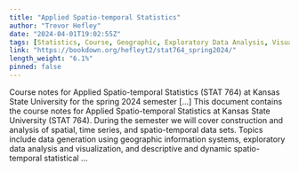 ```yaml
---
title: "Applied Spatio-temporal Statistics"
author: "Trevor Hefley"
date: "2024-04-01T19:02:55Z"
tags: [Statistics, Course, Geographic, Exploratory Data Analysis, Visualization]
link: "https://bookdown.org/hefleyt2/stat764_spring2024/"
length_weight: "6.1%"
pinned: false
---
```


Course notes for Applied Spatio-temporal Statistics (STAT 764) at Kansas State University for the spring 2024 semester [...] This document contains the course notes for Applied Spatio-temporal Statistics at Kansas State University (STAT 764). During the semester we will cover construction and analysis of spatial, time series, and spatio-temporal data sets. Topics include data generation using geographic information systems, exploratory data analysis and visualization, and descriptive and dynamic spatio-temporal statistical ...
